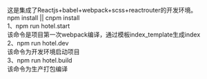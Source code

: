 这是集成了Reactjs+babel+webpack+scss+reactrouter的开发环境。</br>
npm install || cnpm install</br>
1、npm run hotel.start</br>
该命令是项目第一次webpack编译，通过模板index_template生成index</br>
2、npm run hotel.dev</br>
该命令为开发环境启动项目</br>
3、npm run hotel.build</br>
该命令为生产打包编译</br>
